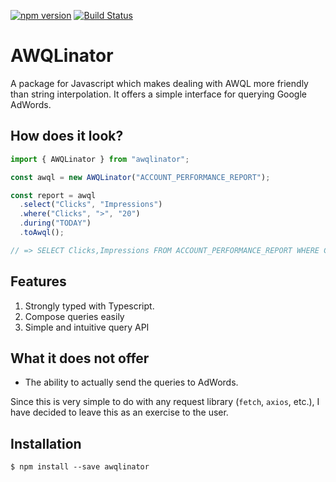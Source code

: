 [![npm version](https://badge.fury.io/js/awqlinator.svg)](https://badge.fury.io/js/awqlinator)
[![Build Status](https://travis-ci.org/ianks/awqlinator.svg?branch=master)](https://travis-ci.org/ianks/awqlinator)

# AWQLinator

A package for Javascript which makes dealing with AWQL more friendly than
string interpolation. It offers a simple interface for querying Google AdWords.

## How does it look?

```js
import { AWQLinator } from "awqlinator";

const awql = new AWQLinator("ACCOUNT_PERFORMANCE_REPORT");

const report = awql
  .select("Clicks", "Impressions")
  .where("Clicks", ">", "20")
  .during("TODAY")
  .toAwql();

// => SELECT Clicks,Impressions FROM ACCOUNT_PERFORMANCE_REPORT WHERE Clicks > 20
```


## Features

1. Strongly typed with Typescript.
2. Compose queries easily
3. Simple and intuitive query API


## What it does not offer

- The ability to actually send the queries to AdWords.

Since this is very simple to do with any request library (`fetch`, `axios`,
etc.), I have decided to leave this as an exercise to the user.

## Installation

`$ npm install --save awqlinator`
